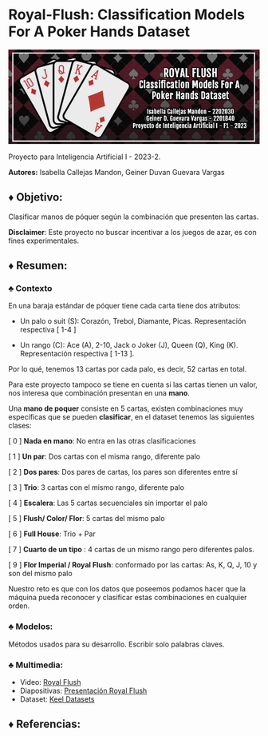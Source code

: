 # Royal-Flush: Classification Models For A Poker Hands Dataset

![Image text](https://github.com/IC-03/Royal-Flush/blob/main/Imagenes/Banner-GitHub-low_res.jpg)


Proyecto para Inteligencia Artificial I - 2023-2. 

**Autores:** Isabella Callejas Mandon, Geiner Duvan Guevara Vargas

## ♦ Objetivo:

Clasificar manos de póquer según la combinación que presenten las cartas.

**Disclaimer**: Este proyecto no buscar incentivar a los juegos de azar, es con fines experimentales.

## ♦ Resumen:

### ♣ Contexto
En una baraja estándar de póquer tiene cada carta tiene dos atributos:

- Un palo o suit (S): Corazón, Trebol, Diamante, Picas. Representación respectiva [ 1-4 ]

- Un rango (C): Ace (A), 2-10, Jack o Joker (J), Queen (Q), King (K). Representación respectiva [ 1-13 ].

Por lo qué, tenemos 13 cartas por cada palo, es decir, 52 cartas en total.

Para este proyecto tampoco se tiene en cuenta si las cartas tienen un valor, nos interesa que combinación presentan en una **mano**.

Una **mano de poquer** consiste en 5 cartas, existen combinaciones muy específicas que se pueden **clasificar**, en el dataset tenemos las siguientes clases:

[ 0 ] **Nada en mano**: No entra en las otras clasificaciones

[ 1 ] **Un par**: Dos cartas con el misma rango, diferente palo

[ 2 ] **Dos pares**: Dos pares de cartas, los pares son diferentes entre sí

[ 3 ] **Trio**: 3 cartas con el mismo rango, diferente palo

[ 4 ] **Escalera**: Las 5 cartas secuenciales sin importar el palo

[ 5 ] **Flush/ Color/ Flor**: 5 cartas del mismo palo

[ 6 ] **Full House**: Trio + Par

[ 7 ] **Cuarto de un tipo** : 4 cartas de un mismo rango pero diferentes palos.

[ 9 ] **Flor Imperial / Royal Flush**: conformado por las cartas: As, K, Q, J, 10 y son del mismo palo

Nuestro reto es que con los datos que poseemos podamos hacer que la máquina pueda reconocer y clasificar estas combinaciones en cualquier orden.

### ♣ Modelos: 

Métodos usados para su desarrollo. Escribir solo palabras claves.

### ♣ Multimedia:
- Video: [Royal Flush](https://drive.google.com/file/d/1vWnw-nIVrzGQKXAuXR8vOpO1OIiLStyF/view?usp=sharing)
- Diapositivas: [Presentación Royal Flush](https://github.com/IC-03/InTime-UIS/blob/main/InTimeUIS-Presentaci%C3%B3n.pdf)
- Dataset:  [Keel Datasets](https://sci2s.ugr.es/keel/dataset.php?cod=194)

## ♦ Referencias:
